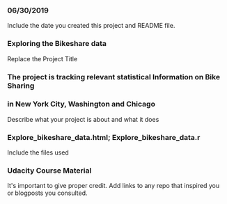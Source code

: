 ### 06/30/2019
Include the date you created this project and README file.

### Exploring the Bikeshare data
Replace the Project Title

### The project is tracking relevant statistical Information on Bike Sharing
### in New York City, Washington and Chicago
Describe what your project is about and what it does

### Explore_bikeshare_data.html; Explore_bikeshare_data.r
Include the files used

### Udacity Course Material
It's important to give proper credit. Add links to any repo that inspired you or blogposts you consulted.
